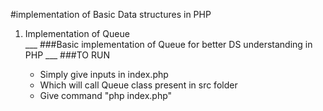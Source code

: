 #implementation of Basic Data structures in PHP
<ol><li>Implementation of Queue</li>
___
###Basic implementation of Queue for better DS understanding in PHP
___
###TO RUN
<ul>
<li>Simply give inputs in index.php
<li>Which will call Queue class present in src folder
<li> Give command "php index.php"</li>
</ul>
